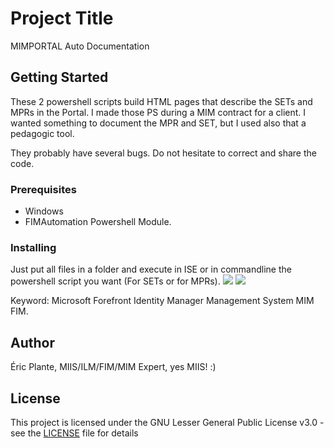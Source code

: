 # Project Title
MIMPORTAL Auto Documentation

## Getting Started
These 2 powershell scripts build HTML pages that describe the SETs and MPRs in the Portal.  I made those PS during a MIM contract for a client.  I wanted something to document the MPR and SET, but I used also that a pedagogic tool.  

They probably have several bugs. Do not hesitate to correct and share the code.  

### Prerequisites
- Windows
- FIMAutomation Powershell Module.

### Installing

Just put all files in a folder and execute in ISE or in commandline the powershell script you want (For SETs or for MPRs).
<img src="https://raw.githubusercontent.com/eplantequebec/readme-images/master/MIMDOC1.PNG" >
<img src="https://raw.githubusercontent.com/eplantequebec/readme-images/master/MIMDOC2.PNG" >


Keyword: Microsoft Forefront Identity Manager Management System MIM FIM.


## Author
Éric Plante,  MIIS/ILM/FIM/MIM Expert,  yes MIIS! :)

## License

This project is licensed under the GNU Lesser General Public License v3.0 - see the [LICENSE](LICENSE) file for details
